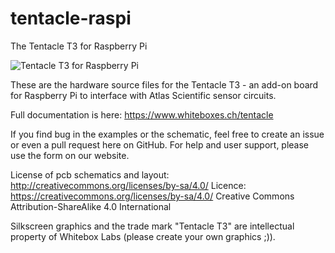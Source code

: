 # tentacle-raspi
The Tentacle T3 for Raspberry Pi

![Tentacle T3 for Raspberry Pi](https://www.whiteboxes.ch/wp-content/uploads/2016/12/t3_top.jpg)

These are the hardware source files for the Tentacle T3 - an add-on board for Raspberry Pi to interface with Atlas Scientific sensor circuits.

Full documentation is here: https://www.whiteboxes.ch/tentacle

If you find bug in the examples or the schematic, feel free to create an issue or even a pull request here on GitHub. For help and user support, please use the form on our website.

License of pcb schematics and layout: http://creativecommons.org/licenses/by-sa/4.0/
Licence: https://creativecommons.org/licenses/by-sa/4.0/
Creative Commons Attribution-ShareAlike 4.0 International

Silkscreen graphics and the trade mark "Tentacle T3" are intellectual property of Whitebox Labs (please create your own graphics ;)).
